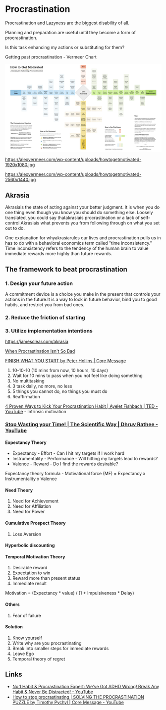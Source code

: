 # Procrastination

Procrastination and Lazyness are the biggest disability of all.

Planning and preparation are useful until they become a form of procrastination.

Is this task enhancing my actions or substituting for them?

Getting past procrastination - Vermeer Chart

![image](../media/Habits-image3.jpg)

<https://alexvermeer.com/wp-content/uploads/howtogetmotivated-1920x1080.jpg>

<https://alexvermeer.com/wp-content/uploads/howtogetmotivated-2560x1440.jpg>

## Akrasia

Akrasiais the state of acting against your better judgment. It is when you do one thing even though you know you should do something else. Loosely translated, you could say thatakrasiais procrastination or a lack of self-control.Akrasiais what prevents you from following through on what you set out to do.

One explanation for whyakrasiarules our lives and procrastination pulls us in has to do with a behavioral economics term called "time inconsistency." Time inconsistency refers to the tendency of the human brain to value immediate rewards more highly than future rewards.

## The framework to beat procrastination

### 1. Design your future action

A commitment device is a choice you make in the present that controls your actions in the future.It is a way to lock in future behavior, bind you to good habits, and restrict you from bad ones.

### 2. Reduce the friction of starting

### 3. Utilize implementation intentions

<https://jamesclear.com/akrasia>

[When Procrastination Isn't So Bad](https://www.youtube.com/watch?v=8p_9wccG2NY)

[FINISH WHAT YOU START by Peter Hollins | Core Message](https://www.youtube.com/watch?v=yg0opil8TMA)

1. 10-10-10 (10 mins from now, 10 hours, 10 days)
2. Wait for 10 mins to pass when you not feel like doing something
3. No multitasking
4. 3 task daily, no more, no less
5. 5 things you cannot do, no things you must do
6. Reaffirmation

[4 Proven Ways to Kick Your Procrastination Habit | Ayelet Fishbach | TED - YouTube](https://www.youtube.com/watch?v=tB5J9qgM2zI&ab_channel=TED) - Intrinsic motivation

### [Stop Wasting your Time! | The Scientific Way | Dhruv Rathee - YouTube](https://www.youtube.com/watch?v=b8n-wpvBjrw)
#### Expectancy Theory
- Expectancy - Effort - Can I hit my targets if I work hard
- Instrumentality - Performance - Will hitting my targets lead to rewards?
- Valence - Reward - Do I find the rewards desirable?

Expectancy theory formula - Motivational force (MF) = Expectancy x Instrumentality x Valence

#### Need Theory
1. Need for Achievement
2. Need for Affiliation
3. Need for Power

#### Cumulative Prospect Theory
1. Loss Aversion

#### Hyperbolic discounting

#### Temporal Motivation Theory
1. Desirable reward
2. Expectation to win
3. Reward more than present status
4. Immediate result

Motivation = (Expectancy * value) / (1 + Impulsiveness * Delay)

#### Others
1. Fear of failure

#### Solution
1. Know yourself
2. Write why are you procrastinating
3. Break into smaller steps for immediate rewards
4. Leave Ego
5. Temporal theory of regret

## Links

- [No.1 Habit & Procrastination Expert: We've Got ADHD Wrong! Break Any Habit & Never Be Distracted! - YouTube](https://www.youtube.com/watch?v=rDdoUbCFn24)
- [How to stop procrastinating | SOLVING THE PROCRASTINATION PUZZLE by Timothy Pychyl | Core Message - YouTube](https://www.youtube.com/watch?v=6a7NdW4sFIU)
